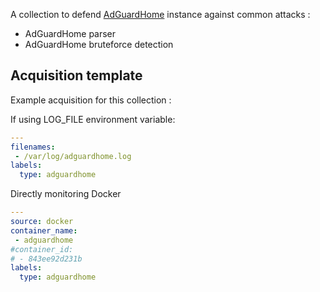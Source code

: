 A collection to defend [AdGuardHome](https://github.com/AdguardTeam/AdGuardHome) instance against common attacks :
 - AdGuardHome parser
 - AdGuardHome bruteforce detection

## Acquisition template

Example acquisition for this collection :

If using LOG_FILE environment variable:
```yaml
---
filenames:
 - /var/log/adguardhome.log
labels:
  type: adguardhome
```

Directly monitoring Docker
```yaml
---
source: docker
container_name:
 - adguardhome
#container_id:
# - 843ee92d231b
labels:
  type: adguardhome
```




